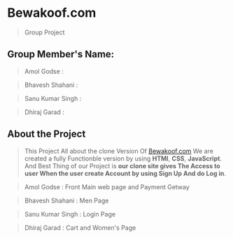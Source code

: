 # Bewakoof.com
>Group Project




## Group Member's Name:
>Amol Godse : 

>Bhavesh Shahani : 

>Sanu Kumar Singh :  

>Dhiraj Garad : 

## About the Project
>This Project All about the clone Version Of [Bewakoof.com](https://www.bewakoof.com/)
>We are created a fully Functionble version by using **HTMl**, **CSS**, **JavaScript**. And Best Thing of our Project is **our clone site gives The Access to user When the user create Account by using Sign Up And do Log in**.


>Amol Godse :   Front Main web page and Payment Getway

>Bhavesh Shahani :    Men Page

>Sanu Kumar Singh :    Login Page

>Dhiraj Garad :   Cart and Women's Page


>
<!-- ![This is an image](https://myoctocat.com/assets/images/base-octocat.svg) -->

